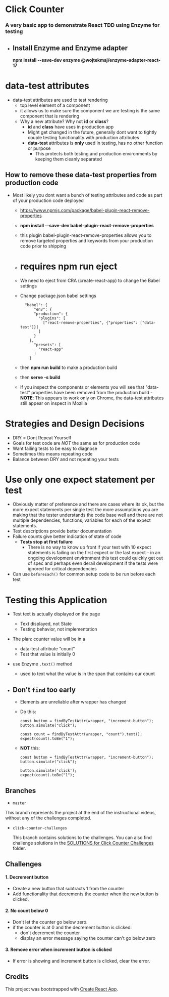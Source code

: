 # Click Counter

### A very basic app to demonstrate React TDD using Enzyme for testing

-   ## Install Enzyme and Enzyme adapter
    **npm install --save-dev enzyme @wojtekmaj/enzyme-adapter-react-17**

# data-test attributes

-   data-test attributes are used to test rendering
    -   top level element of a component
    -   it allows us to make sure the component we are testing is the same component that is rendering
    -   Why a new attribute? Why not **id** or **class**?
        -   **id** and **class** have uses in production app
        -   Might get changed in the future, generally dont want to tightly couple testing functionality with production attributes
        -   **data-test** attributes is **only** used in testing, has no other function or purpose
            -   This protects both testing and production environments by keeping them cleanly separated

## How to remove these data-test properties from production code

-   Most likely you dont want a bunch of testing attributes and code as part of your production code deployed

    -   https://www.npmjs.com/package/babel-plugin-react-remove-properties
    -   **npm install --save-dev babel-plugin-react-remove-properties**
    -   this plugin babel-plugin-react-remove-properties allows you to remove targeted properties and keywords from your production code prior to shipping
    -   # requires npm run eject
    -   We need to eject from CRA (create-react-app) to change the Babel settings
    -   Change package.json babel settings

              "babel": {
                  "env": {
                  "production": {
                    "plugins": [
                      ["react-remove-properties", {"properties": ["data-test"]}]
                    ]
                  }
                },
                  "presets": [
                    "react-app"
                  ]
                }

    -   then **npm run build** to make a production build
    -   then **serve -s build**
    -   If you inspect the components or elements you will see that "data-test" properties have been removed from the production build - **NOTE**: This appears to work only on Chrome, the data-test attributes still appear on inspect in Mozilla

# Strategies and Design Decisions

-   DRY = Dont Repeat Yourself
-   Goals for test code are _NOT_ the same as for production code
-   Want failing tests to be easy to diagnose
-   Sometimes this means repeating code
-   Balance between DRY and not repeating your tests

# Use only one expect statement per test

-   Obviously matter of preference and there are cases where its ok, but the more expect statements per single test the more assumptions you are making that the tester understands the code base well and there are not multiple dependencies, functions, variables for each of the expect statements.
-   Test descriptions provide better documentation
-   Failure counts give better indication of state of code
    -   **Tests stop at first failure**
        -   There is no way to know up front if your test with 10 expect statements is failing on the first expect or the last expect - in an ongoing development environment this test could quickly get out of spec and perhaps even derail development if the tests were ignored for critical dependencies
-   Can use `beforeEach()` for common setup code to be run before each test

# Testing this Application

-   Test text is actually displayed on the page
    -   Text displayed, not State
    -   Testing behavior, not implementation
-   The plan: counter value will be in a <span>
    -   data-test attribute "count"
    -   Test that value is initially 0
-   use Enzyme `.text()` method

    -   used to text what the value is in the span that contains our count

-   ## Don't `find` too early

    -   Elements are unreliable after wrapper has changed
    -   Do this:

            const button = findByTestAttr(wrapper, "increment-button");
            button.simulate("click");

            const count = findByTestAttr(wrapper, "count").text();
            expect(count).toBe("1");

    -   **NOT** this:

            const button = findByTestAttr(wrapper, "increment-button");
            button.simulate("click");

            button.simulate('click');
            expect(count).toBe("1");

## Branches

-   `master`

This branch represents the project at the end of the instructional videos, without any of the challenges completed.

-   `click-counter-challenges`

    This branch contains solutions to the challenges. You can also find challenge solutions in the [SOLUTIONS for Click Counter Challenges](https://github.com/flyrightsister/udemy-react-testing-projects/tree/master/SOLUTIONS%20for%20Click%20Counter%20Challenges) folder.

## Challenges

#### 1. Decrement button

-   Create a new button that subtracts 1 from the counter
-   Add functionality that decrements the counter when the new button is clicked.

#### 2. No count below 0

-   Don't let the counter go below zero.
-   if the counter is at 0 and the decrement button is clicked:
    -   don't decrement the counter
    -   display an error message saying the counter can't go below zero

#### 3. Remove error when increment button is clicked

-   If error is showing and increment button is clicked, clear the error.

## Credits

This project was bootstrapped with [Create React App](https://github.com/facebookincubator/create-react-app).
